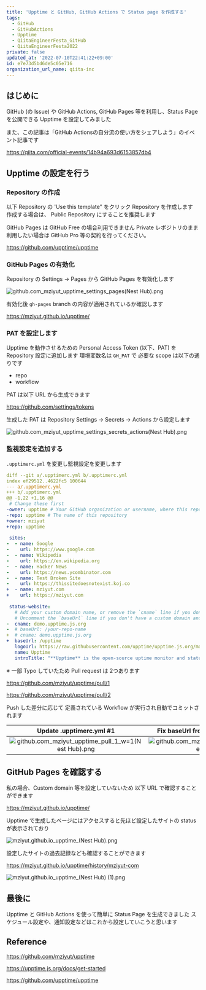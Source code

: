 ```yaml
---
title: 'Upptime と GitHub, GitHub Actions で Status page を作成する'
tags:
  - GitHub
  - GitHubActions
  - Upptime
  - QiitaEngineerFesta_GitHub
  - QiitaEngineerFesta2022
private: false
updated_at: '2022-07-10T22:41:22+09:00'
id: e7e73d5bd6de5c05e716
organization_url_name: qiita-inc
---
```

## はじめに

GitHub (の Issue) や GitHub Actions, GitHub Pages 等を利用し、Status Page を公開できる Upptime を設定してみました

また、この記事は「GitHub Actionsの自分流の使い方をシェアしよう」のイベント記事です

https://qiita.com/official-events/14b94a693d6153857db4

## Upptime の設定を行う

### Repository の作成

以下 Repository の 'Use this template" をクリック Repository を作成します
作成する場合は、 Public Repository にすることを推奨します

GitHub Pages は GitHub Free の場合利用できません
Private レポジトリのまま利用したい場合は GitHub Pro 等の契約を行ってください。

https://github.com/upptime/upptime

### GitHub Pages の有効化

Repository の Settings -> Pages から GitHub Pages を有効化します

![github.com_mziyut_upptime_settings_pages(Nest Hub).png](https://qiita-image-store.s3.ap-northeast-1.amazonaws.com/0/55950/52950a5f-5731-bcbe-470a-7f0c55505dc2.png)

有効化後 `gh-pages` branch の内容が適用されているか確認します

https://mziyut.github.io/upptime/

### PAT を設定します

Upptime を動作させるための Personal Access Token (以下、PAT) を Repository 設定に追加します
環境変数名は `GH_PAT` で 必要な scope は以下の通りです

- repo
- workflow

PAT は以下 URL から生成できます

https://github.com/settings/tokens

生成した PAT は Repository Settings -> Secrets -> Actions から設定します

![github.com_mziyut_upptime_settings_secrets_actions(Nest Hub).png](https://qiita-image-store.s3.ap-northeast-1.amazonaws.com/0/55950/620e109e-238a-2e8f-2614-0d28d92aa330.png)

### 監視設定を追加する

`.upptimerc.yml` を変更し監視設定を変更します

```diff_yaml:.upptimerc.yml
diff --git a/.upptimerc.yml b/.upptimerc.yml
index ef29512..4622fc5 100644
--- a/.upptimerc.yml
+++ b/.upptimerc.yml
@@ -1,22 +1,16 @@
 # Change these first
-owner: upptime # Your GitHub organization or username, where this repository lives
-repo: upptime # The name of this repository
+owner: mziyut
+repo: upptime
 
 sites:
-  - name: Google
-    url: https://www.google.com
-  - name: Wikipedia
-    url: https://en.wikipedia.org
-  - name: Hacker News
-    url: https://news.ycombinator.com
-  - name: Test Broken Site
-    url: https://thissitedoesnotexist.koj.co
+  - name: mziyut.com
+    url: https://mziyut.com
 
 status-website:
   # Add your custom domain name, or remove the `cname` line if you don't have a domain
   # Uncomment the `baseUrl` line if you don't have a custom domain and add your repo name there
-  cname: demo.upptime.js.org
-  # baseUrl: /your-repo-name
+  # cname: demo.upptime.js.org
+  baseUrl: /upptime
   logoUrl: https://raw.githubusercontent.com/upptime/upptime.js.org/master/static/img/icon.svg
   name: Upptime
   introTitle: "**Upptime** is the open-source uptime monitor and status page, powered entirely by GitHub."
```

※ 一部 Typo していたため Pull request は 2つあります

https://github.com/mziyut/upptime/pull/1

https://github.com/mziyut/upptime/pull/2

Push した差分に応じて 定義されている Workflow が実行され自動でコミットされます

| Update .upptimerc.yml #1 | Fix baseUrl from uptime to upptime #2 |
|:--:|:--:|
| ![github.com_mziyut_upptime_pull_1_w=1(Nest Hub).png](https://qiita-image-store.s3.ap-northeast-1.amazonaws.com/0/55950/6918ac8d-5a4d-2769-5bfc-dff6783205a4.png) | ![github.com_mziyut_upptime_pull_2_w=1(Nest Hub).png](https://qiita-image-store.s3.ap-northeast-1.amazonaws.com/0/55950/c7e2d974-9ca1-a605-62d7-6ffbc3622931.png) |

## GitHub Pages を確認する

私の場合、Custom domain 等を設定していないため 以下 URL で確認することができます

https://mziyut.github.io/upptime/

Upptime で生成したページにはアクセスすると先ほど設定したサイトの status が表示されており

![mziyut.github.io_upptime_(Nest Hub).png](https://qiita-image-store.s3.ap-northeast-1.amazonaws.com/0/55950/275576af-bb33-27b2-5173-72111442262a.png)

設定したサイトの過去記録なども確認することができます

https://mziyut.github.io/upptime/history/mziyut-com

![mziyut.github.io_upptime_(Nest Hub) (1).png](https://qiita-image-store.s3.ap-northeast-1.amazonaws.com/0/55950/3019b6f4-082a-878f-33d8-660759a14d6b.png)


## 最後に

Upptime と GitHub Actions を使って簡単に Status Page を生成できました
スケジュール設定や、通知設定などはこれから設定していこうと思います

## Reference

https://github.com/mziyut/upptime

https://upptime.js.org/docs/get-started

https://github.com/upptime/upptime





